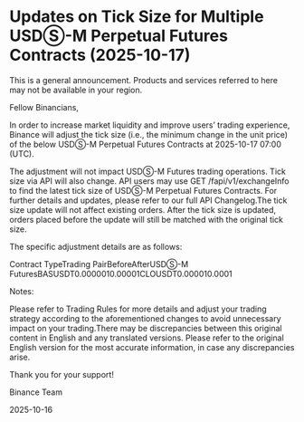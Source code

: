 # Updates on Tick Size for Multiple USDⓈ-M Perpetual Futures Contracts (2025-10-17)

This is a general announcement. Products and services referred to here may not be available in your region.

Fellow Binancians,

In order to increase market liquidity and improve users’ trading experience, Binance will adjust the tick size (i.e., the minimum change in the unit price) of the below USDⓈ-M Perpetual Futures Contracts at 2025-10-17 07:00 (UTC).

The adjustment will not impact USDⓈ-M Futures trading operations. Tick size via API will also change. API users may use GET /fapi/v1/exchangeInfo to find the latest tick size of USDⓈ-M Perpetual Futures Contracts. For further details and updates, please refer to our full API Changelog.The tick size update will not affect existing orders. After the tick size is updated, orders placed before the update will still be matched with the original tick size.

The specific adjustment details are as follows:

Contract TypeTrading PairBeforeAfterUSDⓈ-M FuturesBASUSDT0.0000010.00001CLOUSDT0.000010.0001

Notes:

Please refer to Trading Rules for more details and adjust your trading strategy according to the aforementioned changes to avoid unnecessary impact on your trading.There may be discrepancies between this original content in English and any translated versions. Please refer to the original English version for the most accurate information, in case any discrepancies arise.

Thank you for your support!

Binance Team

2025-10-16